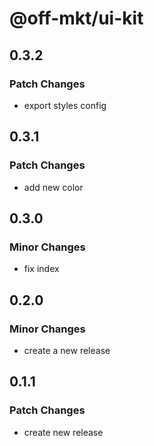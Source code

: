 # @off-mkt/ui-kit

## 0.3.2

### Patch Changes

- export styles config

## 0.3.1

### Patch Changes

- add new color

## 0.3.0

### Minor Changes

- fix index

## 0.2.0

### Minor Changes

- create a new release

## 0.1.1

### Patch Changes

- create new release
